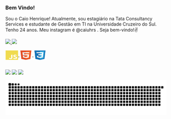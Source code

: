 ### Bem Vindo! 

Sou o Caio Henrique!
Atualmente, sou estagiário na Tata Consultancy Services e estudante de Gestão em TI na Universidade Cruzeiro do Sul. Tenho 24 anos. Meu instagram é @caiuhrs . Seja bem-vindo!✌️

 <div>
  <a href="https://github.com/caiuhrs">
  <img height="180em" src="https://github-readme-stats.vercel.app/api?username=caiuhrs&show_icons=true&theme=dark&include_all_commits=true&count_private=true"/>
  <img height="180em" src="https://github-readme-stats.vercel.app/api/top-langs/?username=caiuhrs&layout=compact&langs_count=7&theme=dark"/>
</div>
<div style="display: inline_block"><br>
  <img align="center" alt="Caio-Js" height="30" width="40" src="https://raw.githubusercontent.com/devicons/devicon/master/icons/javascript/javascript-plain.svg">
  <img align="center" alt="Caio-HTML" height="30" width="40" src="https://raw.githubusercontent.com/devicons/devicon/master/icons/html5/html5-original.svg">
  <img align="center" alt="Caio-CSS" height="30" width="40" src="https://raw.githubusercontent.com/devicons/devicon/master/icons/css3/css3-original.svg">
  
  
  ##
 
<div> 
   <a href="https://instagram.com/caiuhrs" target="_blank"><img src="https://img.shields.io/badge/-Instagram-%23E4405F?style=for-the-badge&logo=instagram&logoColor=white" target="_blank"></a>
  <a href = "mailto:caiohenrique.reis.s@gmail.com"><img src="https://img.shields.io/badge/-Gmail-%23333?style=for-the-badge&logo=gmail&logoColor=white" target="_blank"></a>
  <a href="https://www.linkedin.com/in/caio-henrique-9a7b68106/" target="_blank"><img src="https://img.shields.io/badge/-LinkedIn-%230077B5?style=for-the-badge&logo=linkedin&logoColor=white" target="_blank"></a> 
 
  ![Snake animation](https://github.com/caiuhrs/caiuhrs/blob/output/github-contribution-grid-snake.svg)
 
</div>
